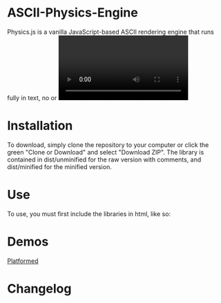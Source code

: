# ASCII-Physics-Engine
Physics.js is a vanilla JavaScript-based ASCII rendering engine that runs fully in text, no <canvas> or <video> element required. The only dependency is a browser with JavaScript and the script HelpLib.js, it even runs on my kindle paperwhite!

# Installation
To download, simply clone the repository to your computer or click the green "Clone or Download" and select "Download ZIP". The library is contained in dist/unminified for the raw version with comments, and dist/minified for the minified version.

# Use
To use, you must first include the libraries in html, like so:
    <script src="/path/to/physics.js"></script>
    <script src="/path/to/helpLib.js"></script>
    <script src="/path/to/stats.js"></script>

# Demos
[Platformed](https://aaronbecker.tech/code/platformedv5)

# Changelog
